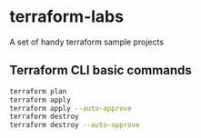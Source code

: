 # terraform-labs
A set of handy terraform sample projects

## Terraform CLI basic commands
````bash
terraform plan
terraform apply
terraform apply --auto-approve
terraform destroy
terraform destroy --auto-approve
````